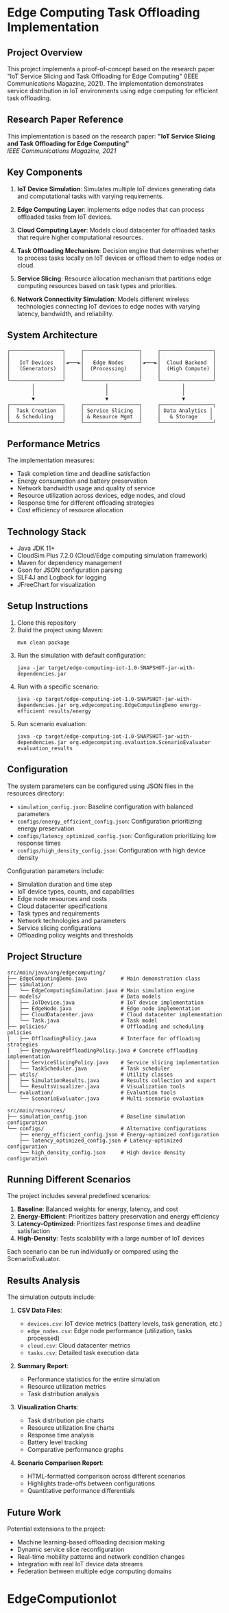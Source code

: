 # Edge Computing Task Offloading Implementation

## Project Overview
This project implements a proof-of-concept based on the research paper "IoT Service Slicing and Task Offloading for Edge Computing" (IEEE Communications Magazine, 2021). The implementation demonstrates service distribution in IoT environments using edge computing for efficient task offloading.

## Research Paper Reference
This implementation is based on the research paper:
**"IoT Service Slicing and Task Offloading for Edge Computing"**  
*IEEE Communications Magazine, 2021*

## Key Components

1. **IoT Device Simulation**: Simulates multiple IoT devices generating data and computational tasks with varying requirements.

2. **Edge Computing Layer**: Implements edge nodes that can process offloaded tasks from IoT devices.

3. **Cloud Computing Layer**: Models cloud datacenter for offloaded tasks that require higher computational resources.

4. **Task Offloading Mechanism**: Decision engine that determines whether to process tasks locally on IoT devices or offload them to edge nodes or cloud.

5. **Service Slicing**: Resource allocation mechanism that partitions edge computing resources based on task types and priorities.

6. **Network Connectivity Simulation**: Models different wireless technologies connecting IoT devices to edge nodes with varying latency, bandwidth, and reliability.

## System Architecture

```
┌─────────────────┐     ┌──────────────────┐     ┌─────────────────┐
│                 │     │                  │     │                 │
│   IoT Devices   │◄───►│   Edge Nodes     │◄───►│  Cloud Backend  │
│   (Generators)  │     │  (Processing)    │     │  (High Compute) │
│                 │     │                  │     │                 │
└─────────────────┘     └──────────────────┘     └─────────────────┘
        │                       │                        │
        │                       │                        │
        ▼                       ▼                        ▼
┌─────────────────┐     ┌──────────────────┐     ┌─────────────────┐
│  Task Creation  │     │ Service Slicing  │     │ Data Analytics │
│  & Scheduling   │     │ & Resource Mgmt  │     │   & Storage    │
└─────────────────┘     └──────────────────┘     └─────────────────┘
```

## Performance Metrics

The implementation measures:

- Task completion time and deadline satisfaction
- Energy consumption and battery preservation
- Network bandwidth usage and quality of service
- Resource utilization across devices, edge nodes, and cloud
- Response time for different offloading strategies
- Cost efficiency of resource allocation

## Technology Stack

- Java JDK 11+
- CloudSim Plus 7.2.0 (Cloud/Edge computing simulation framework)
- Maven for dependency management
- Gson for JSON configuration parsing
- SLF4J and Logback for logging
- JFreeChart for visualization

## Setup Instructions

1. Clone this repository
2. Build the project using Maven:
   ```
   mvn clean package
   ```
3. Run the simulation with default configuration:
   ```
   java -jar target/edge-computing-iot-1.0-SNAPSHOT-jar-with-dependencies.jar
   ```
4. Run with a specific scenario:
   ```
   java -cp target/edge-computing-iot-1.0-SNAPSHOT-jar-with-dependencies.jar org.edgecomputing.EdgeComputingDemo energy-efficient results/energy
   ```
5. Run scenario evaluation:
   ```
   java -cp target/edge-computing-iot-1.0-SNAPSHOT-jar-with-dependencies.jar org.edgecomputing.evaluation.ScenarioEvaluator evaluation_results
   ```

## Configuration

The system parameters can be configured using JSON files in the resources directory:

- `simulation_config.json`: Baseline configuration with balanced parameters
- `configs/energy_efficient_config.json`: Configuration prioritizing energy preservation
- `configs/latency_optimized_config.json`: Configuration prioritizing low response times
- `configs/high_density_config.json`: Configuration with high device density

Configuration parameters include:
- Simulation duration and time step
- IoT device types, counts, and capabilities
- Edge node resources and costs
- Cloud datacenter specifications
- Task types and requirements
- Network technologies and parameters
- Service slicing configurations
- Offloading policy weights and thresholds

## Project Structure

```
src/main/java/org/edgecomputing/
├── EdgeComputingDemo.java           # Main demonstration class
├── simulation/
│   └── EdgeComputingSimulation.java # Main simulation engine
├── models/                          # Data models
│   ├── IoTDevice.java               # IoT device implementation
│   ├── EdgeNode.java                # Edge node implementation
│   ├── CloudDatacenter.java         # Cloud datacenter implementation
│   └── Task.java                    # Task model
├── policies/                        # Offloading and scheduling policies
│   ├── OffloadingPolicy.java        # Interface for offloading strategies
│   ├── EnergyAwareOffloadingPolicy.java # Concrete offloading implementation
│   ├── ServiceSlicingPolicy.java    # Service slicing implementation
│   └── TaskScheduler.java           # Task scheduler
├── utils/                           # Utility classes
│   ├── SimulationResults.java       # Results collection and export
│   └── ResultsVisualizer.java       # Visualization tools
└── evaluation/                      # Evaluation tools
    └── ScenarioEvaluator.java       # Multi-scenario evaluation

src/main/resources/
├── simulation_config.json           # Baseline simulation configuration
└── configs/                         # Alternative configurations
    ├── energy_efficient_config.json # Energy-optimized configuration
    ├── latency_optimized_config.json # Latency-optimized configuration
    └── high_density_config.json     # High device density configuration
```

## Running Different Scenarios

The project includes several predefined scenarios:

1. **Baseline**: Balanced weights for energy, latency, and cost
2. **Energy-Efficient**: Prioritizes battery preservation and energy efficiency
3. **Latency-Optimized**: Prioritizes fast response times and deadline satisfaction
4. **High-Density**: Tests scalability with a large number of IoT devices

Each scenario can be run individually or compared using the ScenarioEvaluator.

## Results Analysis

The simulation outputs include:

1. **CSV Data Files**:
   - `devices.csv`: IoT device metrics (battery levels, task generation, etc.)
   - `edge_nodes.csv`: Edge node performance (utilization, tasks processed)
   - `cloud.csv`: Cloud datacenter metrics
   - `tasks.csv`: Detailed task execution data

2. **Summary Report**:
   - Performance statistics for the entire simulation
   - Resource utilization metrics
   - Task distribution analysis

3. **Visualization Charts**:
   - Task distribution pie charts
   - Resource utilization line charts
   - Response time analysis
   - Battery level tracking
   - Comparative performance graphs

4. **Scenario Comparison Report**:
   - HTML-formatted comparison across different scenarios
   - Highlights trade-offs between configurations
   - Quantitative performance differentials

## Future Work

Potential extensions to the project:
- Machine learning-based offloading decision making
- Dynamic service slice reconfiguration
- Real-time mobility patterns and network condition changes
- Integration with real IoT device data streams
- Federation between multiple edge computing domains
# EdgeComputionIot
